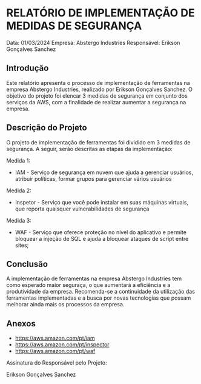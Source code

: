 # RELATÓRIO DE IMPLEMENTAÇÃO DE MEDIDAS DE SEGURANÇA

Data: 01/03/2024
Empresa: Abstergo Industries
Responsável: Erikson Gonçalves Sanchez

## Introdução

Este relatório apresenta o processo de implementação de ferramentas na empresa Abstergo Industries, realizado por Erikson Gonçalves Sanchez. O objetivo do projeto foi elencar 3 medidas de segurança em conjunto dos serviços da AWS, com a finalidade de realizar aumentar a segurança na empresa.

## Descrição do Projeto

O projeto de implementação de ferramentas foi dividido em 3 medidas de segurança. A seguir, serão descritas as etapas da implementação:

Medida 1:

- IAM - Serviço de segurança em nuvem que ajuda a gerenciar usuários, atribuir políticas, formar grupos para gerenciar vários usuários

Medida 2:

- Inspetor - Serviço que você pode instalar em suas máquinas virtuais, que reporta quaisquer vulnerabilidades de segurança

Medida 3:

- WAF - Serviço que oferece proteção no nível do aplicativo e permite bloquear a injeção de SQL e ajuda a bloquear ataques de script entre sites;

## Conclusão

A implementação de ferramentas na empresa Abstergo Industries tem como esperado maior seguraça, o que aumentará a eficiência e a produtividade da empresa. Recomenda-se a continuidade da utilização das ferramentas implementadas e a busca por novas tecnologias que possam melhorar ainda mais os processos da empresa.

## Anexos

- https://aws.amazon.com/pt/iam
- https://aws.amazon.com/pt/inspector
- https://aws.amazon.com/pt/waf

Assinatura do Responsável pelo Projeto:

Erikson Gonçalves Sanchez
